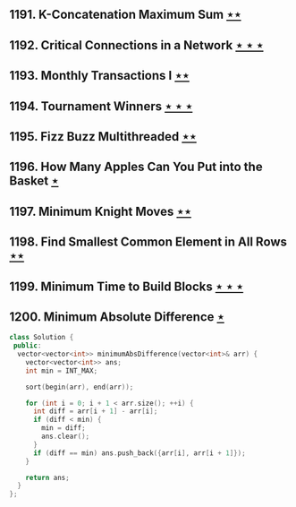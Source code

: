 ## 1191. K-Concatenation Maximum Sum [$\star\star$](https://leetcode.com/problems/k-concatenation-maximum-sum)

## 1192. Critical Connections in a Network [$\star\star\star$](https://leetcode.com/problems/critical-connections-in-a-network)

## 1193. Monthly Transactions I [$\star\star$](https://leetcode.com/problems/monthly-transactions-i)

## 1194. Tournament Winners [$\star\star\star$](https://leetcode.com/problems/tournament-winners)

## 1195. Fizz Buzz Multithreaded [$\star\star$](https://leetcode.com/problems/fizz-buzz-multithreaded)

## 1196. How Many Apples Can You Put into the Basket [$\star$](https://leetcode.com/problems/how-many-apples-can-you-put-into-the-basket)

## 1197. Minimum Knight Moves [$\star\star$](https://leetcode.com/problems/minimum-knight-moves)

## 1198. Find Smallest Common Element in All Rows [$\star\star$](https://leetcode.com/problems/find-smallest-common-element-in-all-rows)

## 1199. Minimum Time to Build Blocks [$\star\star\star$](https://leetcode.com/problems/minimum-time-to-build-blocks)

## 1200. Minimum Absolute Difference [$\star$](https://leetcode.com/problems/minimum-absolute-difference)

```cpp
class Solution {
 public:
  vector<vector<int>> minimumAbsDifference(vector<int>& arr) {
    vector<vector<int>> ans;
    int min = INT_MAX;

    sort(begin(arr), end(arr));

    for (int i = 0; i + 1 < arr.size(); ++i) {
      int diff = arr[i + 1] - arr[i];
      if (diff < min) {
        min = diff;
        ans.clear();
      }
      if (diff == min) ans.push_back({arr[i], arr[i + 1]});
    }

    return ans;
  }
};
```
